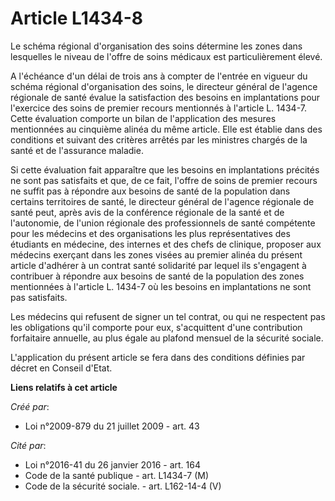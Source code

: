 # Article L1434-8

Le schéma régional d'organisation des soins détermine les zones dans lesquelles le niveau de l'offre de soins médicaux est
particulièrement élevé. 

A l'échéance d'un délai de trois ans à compter de l'entrée en vigueur du schéma régional d'organisation des soins, le
directeur général de l'agence régionale de santé évalue la satisfaction des besoins en implantations pour l'exercice des
soins de premier recours mentionnés à l'article L. 1434-7. Cette évaluation comporte un bilan de l'application des mesures
mentionnées au cinquième alinéa du même article. Elle est établie dans des conditions et suivant des critères arrêtés par les
ministres chargés de la santé et de l'assurance maladie. 

Si cette évaluation fait apparaître que les besoins en implantations précités ne sont pas satisfaits et que, de ce fait,
l'offre de soins de premier recours ne suffit pas à répondre aux besoins de santé de la population dans certains territoires
de santé, le directeur général de l'agence régionale de santé peut, après avis de la conférence régionale de la santé et de
l'autonomie, de l'union régionale des professionnels de santé compétente pour les médecins et des organisations les plus
représentatives des étudiants en médecine, des internes et des chefs de clinique, proposer aux médecins exerçant dans les
zones visées au premier alinéa du présent article d'adhérer à un contrat santé solidarité par lequel ils s'engagent à
contribuer à répondre aux besoins de santé de la population des zones mentionnées à l'article L. 1434-7 où les besoins en
implantations ne sont pas satisfaits. 

Les médecins qui refusent de signer un tel contrat, ou qui ne respectent pas les obligations qu'il comporte pour eux,
s'acquittent d'une contribution forfaitaire annuelle, au plus égale au plafond mensuel de la sécurité sociale. 

L'application du présent article se fera dans des conditions définies par décret en Conseil d'Etat.

**Liens relatifs à cet article**

_Créé par_:

  - Loi n°2009-879 du 21 juillet 2009 - art. 43

_Cité par_:

  - Loi n°2016-41 du 26 janvier 2016 - art. 164
  - Code de la santé publique - art. L1434-7 (M)
  - Code de la sécurité sociale. - art. L162-14-4 (V)
